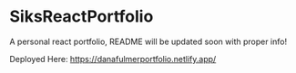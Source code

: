 # SiksReactPortfolio

A personal react portfolio, README will be updated soon with proper info!

Deployed Here: https://danafulmerportfolio.netlify.app/
